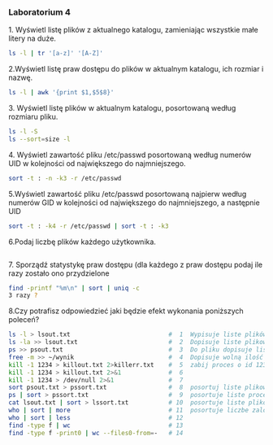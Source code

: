 ### Laboratorium 4

1\. Wyświetl listę plików z aktualnego katalogu, zamieniając wszystkie małe litery na duże.
```bash
ls -l | tr '[a-z]' '[A-Z]'
```

2\.Wyświetl listę praw dostępu do plików w aktualnym katalogu, ich rozmiar i nazwę.
```bash
ls -l | awk '{print $1,$5$8}'
```

3\. Wyświetl listę plików w aktualnym katalogu, posortowaną według rozmiaru pliku.
```bash
ls -l -S
ls --sort=size -l
```

4\. Wyświetl zawartość pliku /etc/passwd posortowaną według numerów UID w kolejności od największego do najmniejszego.
```bash
sort -t : -n -k3 -r /etc/passwd
```

5\.Wyświetl zawartość pliku /etc/passwd posortowaną najpierw według numerów GID w kolejności od największego do najmniejszego, a następnie UID
```bash
sort -t : -k4 -r /etc/passwd | sort -t : -k3
```

6\.Podaj liczbę plików każdego użytkownika.
```bash

```

7\. Sporządź statystykę praw dostępu (dla każdego z praw dostępu podaj ile razy zostało ono przydzielone
```bash
find -printf "%m\n" | sort | uniq -c
3 razy ?
```

8\.Czy potrafisz odpowiedzieć jaki będzie efekt wykonania poniższych poleceń?
```bash
ls -l > lsout.txt                           #  1  Wypisuje liste plików 
ls -la >> lsout.txt                         #  2  Dopisuje liste plikow oraz tych ukrytych 
ps >> psout.txt                             #  3  Do pliku dopisuje liste uruchomionych procesów
free -m >> ~/wynik                          #  4  Dopisuje wolną ilość pamieci
kill -1 1234 > killout.txt 2>killerr.txt    #  5  zabij proces o id 1234 i zapisz to w pliku killerr.txt ...
kill -1 1234 > killout.txt 2>&1             #  6  
kill -1 1234 > /dev/null 2>&1               #  7
sort psout.txt > pssort.txt                 #  8  posortuj liste plikow z psout.txt i wpisz do pssort.txt
ps | sort > pssort.txt                      #  9  posortuje liste procesow i wpisze do pssort.txt
cat lsout.txt | sort > lssort.txt           # 10  posortuje liste plikow z lsout.txt i wpisze do lssort.txt
who | sort | more                           # 11  posortuje liczbe zalogowanych 
who | sort | less                           # 12  
find -type f | wc                           # 13
find -type f -print0 | wc --files0-from=-   # 14
```
